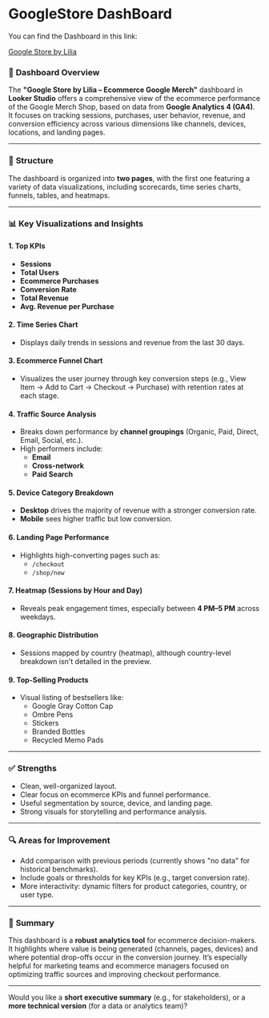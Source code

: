 # GoogleStore DashBoard
You can find the Dashboard in this link:

[Google Store by Lilia](https://lookerstudio.google.com/reporting/0198c1f4-3fe6-4888-962e-07e1421acaa4)

### 🧭 **Dashboard Overview**
The **"Google Store by Lilia – Ecommerce Google Merch"** dashboard in **Looker Studio** offers a comprehensive view of the ecommerce performance of the Google Merch Shop, based on data from **Google Analytics 4 (GA4)**. It focuses on tracking sessions, purchases, user behavior, revenue, and conversion efficiency across various dimensions like channels, devices, locations, and landing pages.

---

### 🧱 **Structure**
The dashboard is organized into **two pages**, with the first one featuring a variety of data visualizations, including scorecards, time series charts, funnels, tables, and heatmaps.

---

### 📊 **Key Visualizations and Insights**

#### 1. **Top KPIs**
- **Sessions**
- **Total Users**
- **Ecommerce Purchases**
- **Conversion Rate**
- **Total Revenue**  
- **Avg. Revenue per Purchase**  

#### 2. **Time Series Chart**
- Displays daily trends in sessions and revenue from the last 30 days.

#### 3. **Ecommerce Funnel Chart**
- Visualizes the user journey through key conversion steps (e.g., View Item → Add to Cart → Checkout → Purchase) with retention rates at each stage.

#### 4. **Traffic Source Analysis**
- Breaks down performance by **channel groupings** (Organic, Paid, Direct, Email, Social, etc.).
- High performers include:
  - **Email**
  - **Cross-network**
  - **Paid Search**

#### 5. **Device Category Breakdown**
- **Desktop** drives the majority of revenue with a stronger conversion rate.
- **Mobile** sees higher traffic but low conversion.

#### 6. **Landing Page Performance**
- Highlights high-converting pages such as:
  - `/checkout`
  - `/shop/new`

#### 7. **Heatmap (Sessions by Hour and Day)**
- Reveals peak engagement times, especially between **4 PM–5 PM** across weekdays.

#### 8. **Geographic Distribution**
- Sessions mapped by country (heatmap), although country-level breakdown isn't detailed in the preview.

#### 9. **Top-Selling Products**
- Visual listing of bestsellers like:
  - Google Gray Cotton Cap  
  - Ombre Pens  
  - Stickers  
  - Branded Bottles  
  - Recycled Memo Pads  

---

### ✅ **Strengths**
- Clean, well-organized layout.
- Clear focus on ecommerce KPIs and funnel performance.
- Useful segmentation by source, device, and landing page.
- Strong visuals for storytelling and performance analysis.

---

### 🔍 **Areas for Improvement**
- Add comparison with previous periods (currently shows "no data" for historical benchmarks).
- Include goals or thresholds for key KPIs (e.g., target conversion rate).
- More interactivity: dynamic filters for product categories, country, or user type.

---

### 📌 **Summary**
This dashboard is a **robust analytics tool** for ecommerce decision-makers. It highlights where value is being generated (channels, pages, devices) and where potential drop-offs occur in the conversion journey. It’s especially helpful for marketing teams and ecommerce managers focused on optimizing traffic sources and improving checkout performance.

---

Would you like a **short executive summary** (e.g., for stakeholders), or a **more technical version** (for a data or analytics team)?
